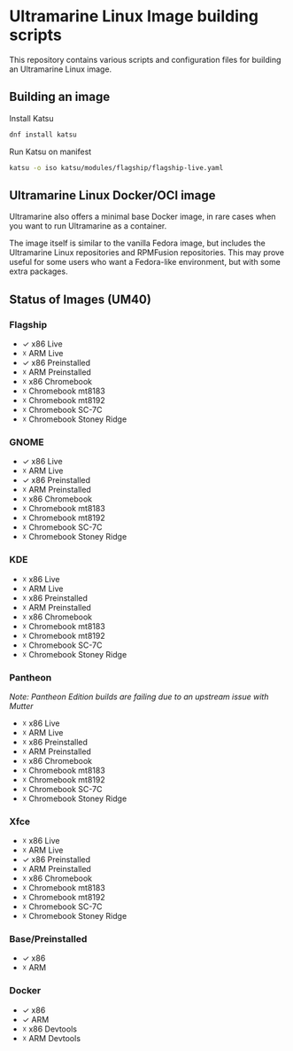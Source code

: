 # Ultramarine Linux Image building scripts

This repository contains various scripts and configuration files for building an Ultramarine Linux image.

## Building an image

Install Katsu

```bash
dnf install katsu
```

Run Katsu on manifest

```bash
katsu -o iso katsu/modules/flagship/flagship-live.yaml
```

## Ultramarine Linux Docker/OCI image

Ultramarine also offers a minimal base Docker image, in rare cases when you want to run Ultramarine as a container.

The image itself is similar to the vanilla Fedora image, but includes the Ultramarine Linux repositories and RPMFusion repositories. This may prove useful for some users who want a Fedora-like environment, but with some extra packages.

## Status of Images (UM40)

### Flagship

- ✓ x86 Live
- ☓ ARM Live
- ✓ x86 Preinstalled
- ☓ ARM Preinstalled
- ☓ x86 Chromebook
- ☓ Chromebook mt8183
- ☓ Chromebook mt8192
- ☓ Chromebook SC-7C
- ☓ Chromebook Stoney Ridge

### GNOME

- ✓ x86 Live
- ☓ ARM Live
- ✓ x86 Preinstalled
- ☓ ARM Preinstalled
- ☓ x86 Chromebook
- ☓ Chromebook mt8183
- ☓ Chromebook mt8192
- ☓ Chromebook SC-7C
- ☓ Chromebook Stoney Ridge

### KDE

- ☓ x86 Live
- ☓ ARM Live
- ☓ x86 Preinstalled
- ☓ ARM Preinstalled
- ☓ x86 Chromebook
- ☓ Chromebook mt8183
- ☓ Chromebook mt8192
- ☓ Chromebook SC-7C
- ☓ Chromebook Stoney Ridge

### Pantheon

_Note: Pantheon Edition builds are failing due to an upstream issue with Mutter_

- ☓ x86 Live
- ☓ ARM Live
- ☓ x86 Preinstalled
- ☓ ARM Preinstalled
- ☓ x86 Chromebook
- ☓ Chromebook mt8183
- ☓ Chromebook mt8192
- ☓ Chromebook SC-7C
- ☓ Chromebook Stoney Ridge

### Xfce

- ☓ x86 Live
- ☓ ARM Live
- ✓ x86 Preinstalled
- ☓ ARM Preinstalled
- ☓ x86 Chromebook
- ☓ Chromebook mt8183
- ☓ Chromebook mt8192
- ☓ Chromebook SC-7C
- ☓ Chromebook Stoney Ridge

### Base/Preinstalled

- ✓ x86
- ☓ ARM

### Docker

- ✓ x86
- ✓ ARM
- ☓ x86 Devtools
- ☓ ARM Devtools
